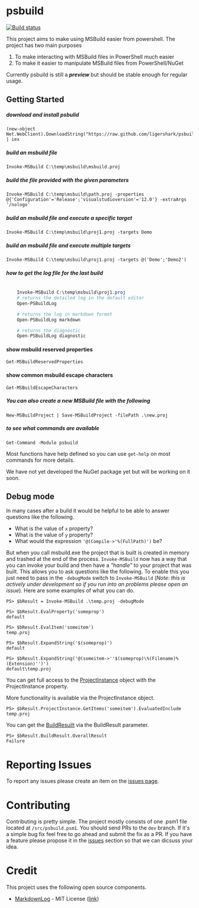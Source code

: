 psbuild
=======

[![Build status](https://ci.appveyor.com/api/projects/status/k7p2m9b6h5m9w2q3)](https://ci.appveyor.com/project/sayedihashimi/psbuild)

This project aims to make using MSBuild easier from powershell. The project has two main purposes

1. To make interacting with MSBuild files in PowerShell much easier
1. To make it easier to manipulate MSBuild files from PowerShell/NuGet

Currently psbuild is still a ***preview*** but should be stable enough for regular usage.

## Getting Started


##### download and install psbulid

    (new-object Net.WebClient).DownloadString("https://raw.github.com/ligershark/psbuild/master/src/GetPSBuild.ps1") | iex

##### build an msbuild file

    Invoke-MSBuild C:\temp\msbuild\msbuild.proj

##### build the file provided with the given parameters

    Invoke-MSBuild C:\temp\msbuild\path.proj -properties @{'Configuration'='Release';'visualstudioversion'='12.0'} -extraArgs '/nologo'

##### build an msbuild file and execute a specific target

    Invoke-MSBuild C:\temp\msbuild\proj1.proj -targets Demo

##### build an msbuild file and execute multiple targets

    Invoke-MSBuild C:\temp\msbuild\proj1.proj -targets @('Demo';'Demo2')

##### how to get the log file for the last build

```powershell

    Invoke-MSBuild C:\temp\msbuild\proj1.proj
    # returns the detailed log in the default editor
	Open-PSBuildLog

	# returns the log in markdown format
	Open-PSBuildLog markdown

    # returns the diagnostic
	Open-PSBuildLog diagnostic
```

#### show msbuild reserved properties
    Get-MSBuildReservedProperties

#### show common msbuild escape characters
	Get-MSBuildEscapeCharacters

##### You can also create a new MSBuild file with the following

    New-MSBuildProject | Save-MSBuildProject -filePath .\new.proj

##### to see what commands are available

    Get-Command -Module psbuild

Most functions have help defined so you can use ```get-help``` on most commands for more details.

We have not yet developed the NuGet package yet but will be working on it soon.

## Debug mode
In many cases after a build it would be helpful to be able to answer questions like the following.
 
 - What is the value of `x` property?
 - What is the value of `y` property?
 - What would the expression ```'@(Compile->'%(FullPath)')``` be?

But when you call msbuild.exe the project that is built is created in memory and trashed at the end of the process. ```Invoke-MSBuild``` now has a way that you can invoke your build and then have a _"handle"_ to your project that was built. This allows you to ask questions like the following. To enable this you just need to pass in the ```-debugMode``` switch to ```Invoke-MSBuild``` (_Note: this is actively under development so if you run into an problems please open an issue_). Here are some examples of what you can do.

```
PS> $bResult = Invoke-MSBuild .\temp.proj -debugMode

PS> $bResult.EvalProperty('someprop')
default

PS> $bResult.EvalItem('someitem')
temp.proj

PS> $bResult.ExpandString('$(someprop)')
default

PS> $bResult.ExpandString('@(someitem->''$(someprop)\%(Filename)%(Extension)'')')
default\temp.proj
```

You can get full access to the [ProjectInstance](http://msdn.microsoft.com/en-us/library/microsoft.build.execution.projectinstance(v=vs.121).aspx) object with the ProjectInstance property.

More functionality is available via the ProjectInstance object.
``` 
PS> $bResult.ProjectInstance.GetItems('someitem').EvaluatedInclude
temp.proj
```

You can get the [BuildResuilt](http://msdn.microsoft.com/en-us/library/microsoft.build.execution.buildresult(v=vs.121).aspx) via the BuildResult parameter.

```
PS> $bResult.BuildResult.OverallResult
Failure
```

# Reporting Issues
To report any issues please create an item on the [issues page](https://github.com/sayedihashimi/psbuild/issues/new).

# Contributing
Contributing is pretty simple. The project mostly consists of one .psm1 file located at ```/src/psbuild.psm1```. You should send PRs to the ```dev``` branch. If it's a simple bug fix feel free to go ahead and submit the fix as a PR. If you have a feature please propose it in the [issues](https://github.com/ligershark/psbuild/issues) section so that we can dicsuss your idea.

# Credit

This project uses the following open source components.

 - [MarkdownLog](https://github.com/Wheelies/MarkdownLog) - MIT License ([link](https://github.com/Wheelies/MarkdownLog/blob/master/LICENSE))
